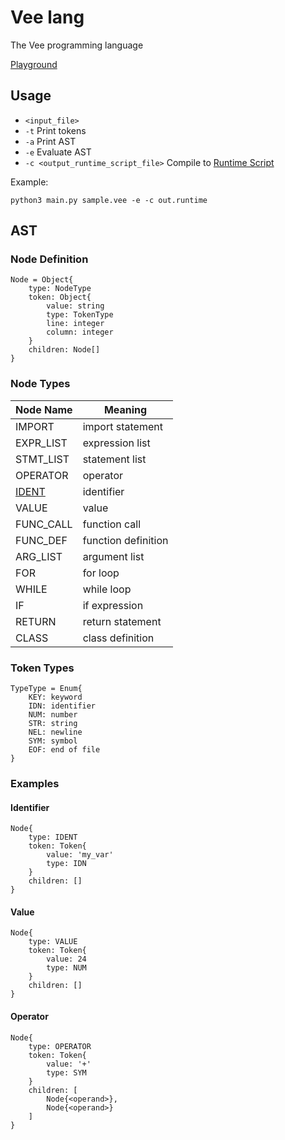 # Vee lang
The Vee programming language

[Playground](https://siwei.dev/test/vee/)

## Usage
- `<input_file>`
- `-t` Print tokens
- `-a` Print AST
- `-e` Evaluate AST
- `-c <output_runtime_script_file>` Compile to [Runtime Script](https://github.com/yjlo123/runtime-script)

Example:
```
python3 main.py sample.vee -e -c out.runtime
```

## AST

### Node Definition
```
Node = Object{
    type: NodeType
    token: Object{
        value: string
        type: TokenType
        line: integer
        column: integer
    }
    children: Node[]
}
```

### Node Types

| Node Name | Meaning |
| -------- | ------- |
|IMPORT | import statement |
|EXPR_LIST | expression list |
|STMT_LIST | statement list |
|OPERATOR | operator |
|[IDENT](#identifier) | identifier |
|VALUE | value |
|FUNC_CALL | function call |
|FUNC_DEF | function definition  |
|ARG_LIST | argument list |
|FOR | for loop |
|WHILE | while loop |
|IF | if expression |
|RETURN | return statement |
|CLASS | class definition |


### Token Types
```
TypeType = Enum{
    KEY: keyword
    IDN: identifier
    NUM: number
    STR: string
    NEL: newline
    SYM: symbol
    EOF: end of file
}
```

### Examples
#### Identifier
```
Node{
    type: IDENT
    token: Token{
        value: 'my_var'
        type: IDN
    }
    children: []
}
```
#### Value
```
Node{
    type: VALUE
    token: Token{
        value: 24
        type: NUM
    }
    children: []
}
```

#### Operator
```
Node{
    type: OPERATOR
    token: Token{
        value: '+'
        type: SYM
    }
    children: [
        Node{<operand>},
        Node{<operand>}
    ]
}
```
